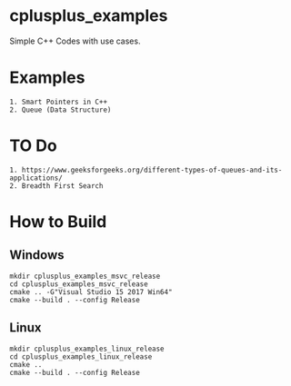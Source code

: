 # cplusplus_examples
Simple C++ Codes with use cases.

# Examples

    1. Smart Pointers in C++
    2. Queue (Data Structure)

# TO Do

    1. https://www.geeksforgeeks.org/different-types-of-queues-and-its-applications/
    2. Breadth First Search

# How to Build

## Windows

    mkdir cplusplus_examples_msvc_release
    cd cplusplus_examples_msvc_release
    cmake .. -G"Visual Studio 15 2017 Win64"
    cmake --build . --config Release

## Linux

    mkdir cplusplus_examples_linux_release
    cd cplusplus_examples_linux_release
    cmake .. 
    cmake --build . --config Release
